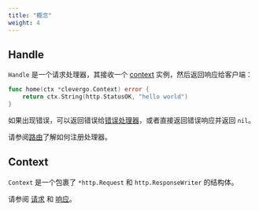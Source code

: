 ```yaml
---
title: "概念"
weight: 4
---
```


## Handle

`Handle` 是一个请求处理器，其接收一个 [context](#context) 实例，然后返回响应给客户端：

```go
func home(ctx *clevergo.Context) error {
	return ctx.String(http.StatusOK, "hello world")
}
```

如果出现错误，可以返回错误给[错误处理器](/zh/docs/error-handling)，或者直接返回错误响应并返回 `nil`。

请参阅[路由](/zh/docs/routing)了解如何注册处理器。

## Context

`Context` 是一个包裹了 `*http.Request` 和 `http.ResponseWriter` 的结构体。

请参阅 [请求](/zh/docs/request) 和 [响应](/zh/docs/response)。
